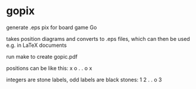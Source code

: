 # gopix
generate .eps pix for board game Go

takes position diagrams and converts to .eps files,
which can then be used e.g. in LaTeX documents

run make to create gopic.pdf

positions can be like this:
 x o .
 . o x

integers are stone labels,
odd labels are black stones:
 1 2 .
 . o 3
